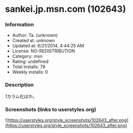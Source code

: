 # sankei.jp.msn.com (102643)

### Information
- Author: Ta. (unknown)
- Created at: unknown
- Updated at: 6/21/2014, 4:44:25 AM
- License: NO-REDISTRIBUTION
- Category: msn
- Rating: undefined
- Total installs: 78
- Weekly installs: 0


### Description
1カラム化ほか。


### Screenshots (links to userstyles.org)
![https://userstyles.org/style_screenshots/102643_after.png](https://userstyles.org/style_screenshots/102643_after.png)


